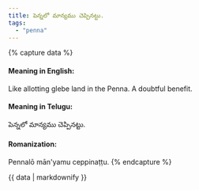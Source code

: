 ```yaml
---
title: పెన్నలో మాన్యము చెప్పినట్టు.
tags:
  - "penna"
---
```


{% capture data %}
#### Meaning in English:
Like allotting glebe land in the Penna.
A doubtful benefit.

#### Meaning in Telugu:
పెన్నలో మాన్యము చెప్పినట్టు.

#### Romanization:
Pennalō mān'yamu ceppinaṭṭu.
{% endcapture %}

{{ data | markdownify }}

